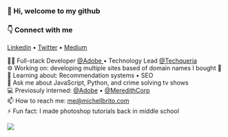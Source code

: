 ### 👋 Hi, welcome to my github

### 👇 Connect with me 
<a href="https://www.linkedin.com/in/michellbrito/" target="_blank">Linkedin</a> • <a href="https://twitter.com/michelldbrito" target="_blank">Twitter</a> • <a href="https://medium.com/@michellbrito" target="_blank">Medium</a>


👩‍💻 Full-stack Developer <a target="_blank" href="https://www.adobe.com/">@Adobe </a> • Technology Lead <a target="_blank" href="https://github.com/techqueria">@Techqueria </a><br />
⚙️ Working on: developing multiple sites based of domain names I bought 🤫 <br />
🧠 Learning about: Recommendation systems • SEO <br />
💬 Ask me about JavaScript, Python, and crime solving tv shows<br />
💻 Previosuly interned: <a href="https://twitter.com/Adobe" target="_blank">@Adobe</a> • <a href="https://twitter.com/MeredithCorp" target="_blank">@MeredithCorp</a><br />
📫 How to reach me: <a href="mailto:me@michellbrito.com" target="_blank">me@michellbrito.com</a><br />
⚡ Fun fact: I made photoshop tutorials back in middle school <br />

![](https://komarev.com/ghpvc/?username=michellbrito&label=PROFILE+VIEWS&style=flat-square&color=yellow)
